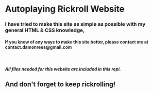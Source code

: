 <h1>Autoplaying Rickroll Website</h2>
<h3>I have tried to make this site as simple as possible with my general HTML & CSS knowledge,</h3>
<h4>If you know of any ways to make this site better, please contact me at contact.damonrees@gmail.com</h4>

<br>
<h5>All files needed for this website are included in this repl.</h5>

<h2>And don't forget to keep rickrolling!</h2>
